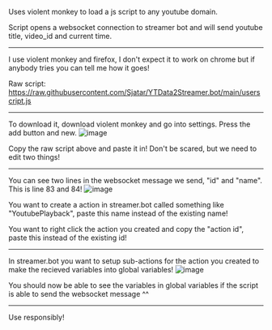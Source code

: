 Uses violent monkey to load a js script to any youtube domain. 

Script opens a websocket connection to streamer bot and will send youtube title, video_id and current time.

--------------------------------------------------------------------------------

I use violent monkey and firefox, I don't expect it to work on chrome but if anybody tries you can tell me how it goes!

Raw script: https://raw.githubusercontent.com/Sjatar/YTData2Streamer.bot/main/userscript.js

--------------------------------------------------------------------------------

To download it, download violent monkey and go into settings. Press the add button and new.
![image](https://github.com/Sjatar/YTData2Streamer.bot/assets/56020444/b20cf089-1d2d-4d83-abee-0f4d9955ae0f)

Copy the raw script above and paste it in! Don't be scared, but we need to edit two things!

--------------------------------------------------------------------------------

You can see two lines in the websocket message we send, "id" and "name". This is line 83 and 84!
![image](https://github.com/Sjatar/YTData2Streamer.bot/assets/56020444/8cedb196-e073-4542-a920-a4d55b45bc94)

You want to create a action in streamer.bot called something like "YoutubePlayback", paste this name instead of the existing name!

You want to right click the action you created and copy the "action id", paste this instead of the existing id!

--------------------------------------------------------------------------------

In streamer.bot you want to setup sub-actions for the action you created to make the recieved variables into global variables!
![image](https://github.com/Sjatar/YTData2Streamer.bot/assets/56020444/57a1d363-e204-4018-87e5-bb6c20e5fb52)

You should now be able to see the variables in global variables if the script is able to send the websocket message ^^ 

--------------------------------------------------------------------------------

Use responsibly! 
